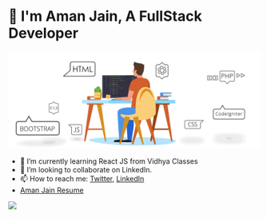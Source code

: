 # 👋 I'm Aman Jain, A FullStack Developer 

![](https://github.com/amanjaintkg9509/CRUD-student-opertion-angular11-node-mongo-fastify/blob/main/frontend/src/assets/readme_images/main-qimg-fa7b4bdc3b2f73e749e5c2c646d4ae13.gif)

- 🌱 I’m currently learning React JS from Vidhya Classes
- 💞️ I’m looking to collaborate on LinkedIn.
- 📫 How to reach me: [Twitter](https://twitter.com/akj9509), [LinkedIn](https://www.linkedin.com/in/aman-jain-2a2661131/)
- [Aman Jain Resume](https://github.com/amanjaintkg9509/amanjaintkg9509/blob/main/AmanJain_Resume_v1.0.pdf)



<img src="https://github-readme-stats.vercel.app/api?username=amanjaintkg9509&&show_icons=true&title_color=ffffff&icon_color=ffffff&text_color=fffff&bg_color=ff0011"/>

<!---
amanjaintkg9509/amanjaintkg9509 is a ✨ special ✨ repository because its `README.md` (this file) appears on your GitHub profile.
You can click the Preview link to take a look at your changes.
--->
